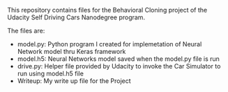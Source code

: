 This repository contains files for the Behavioral Cloning project of the Udacity Self Driving Cars Nanodegree program.

The files are:
- model.py: Python program I created for implemetation of Neural Network model thru Keras framework
- model.h5: Neural Networks model saved when the model.py file is run
- drive.py: Helper file provided by Udacity to invoke the Car Simulator to run using model.h5 file
- Writeup: My write up file for the Project
